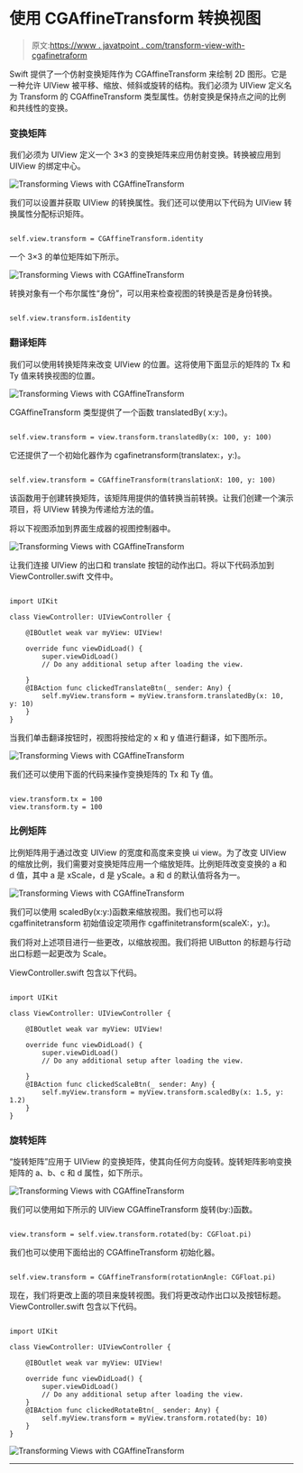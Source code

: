 # 使用 CGAffineTransform 转换视图

> 原文:[https://www . javatpoint . com/transform-view-with-cgafinetraform](https://www.javatpoint.com/transforming-views-with-cgaffinetransform)

Swift 提供了一个仿射变换矩阵作为 CGAffineTransform 来绘制 2D 图形。它是一种允许 UIView 被平移、缩放、倾斜或旋转的结构。我们必须为 UIView 定义名为 Transform 的 CGAffineTransform 类型属性。仿射变换是保持点之间的比例和共线性的变换。

### 变换矩阵

我们必须为 UIView 定义一个 3×3 的变换矩阵来应用仿射变换。转换被应用到 UIView 的绑定中心。

![Transforming Views with CGAffineTransform](../Images/493b985ed4390386aa0e40ddddf25dfd.png)

我们可以设置并获取 UIView 的转换属性。我们还可以使用以下代码为 UIView 转换属性分配标识矩阵。

```

self.view.transform = CGAffineTransform.identity

```

一个 3×3 的单位矩阵如下所示。

![Transforming Views with CGAffineTransform](../Images/89b5561706d5db4919fc509038eedb03.png)

转换对象有一个布尔属性“身份”，可以用来检查视图的转换是否是身份转换。

```

self.view.transform.isIdentity

```

### 翻译矩阵

我们可以使用转换矩阵来改变 UIView 的位置。这将使用下面显示的矩阵的 Tx 和 Ty 值来转换视图的位置。

![Transforming Views with CGAffineTransform](../Images/cbffba5ecbd184c143987eb4b2f4fa2c.png)

CGAffineTransform 类型提供了一个函数 translatedBy( x:y:)。

```

self.view.transform = view.transform.translatedBy(x: 100, y: 100)

```

它还提供了一个初始化器作为 cgafinetransform(translatex:，y:)。

```

self.view.transform = CGAffineTransform(translationX: 100, y: 100)

```

该函数用于创建转换矩阵，该矩阵用提供的值转换当前转换。让我们创建一个演示项目，将 UIView 转换为传递给方法的值。

将以下视图添加到界面生成器的视图控制器中。

![Transforming Views with CGAffineTransform](../Images/9ae78678de6d72d91e2fd59a33509e2f.png)

让我们连接 UIView 的出口和 translate 按钮的动作出口。将以下代码添加到 ViewController.swift 文件中。

```

import UIKit

class ViewController: UIViewController {

    @IBOutlet weak var myView: UIView!

    override func viewDidLoad() {
        super.viewDidLoad()
        // Do any additional setup after loading the view.

    }
    @IBAction func clickedTranslateBtn(_ sender: Any) {
        self.myView.transform = myView.transform.translatedBy(x: 10, y: 10)
    }
}

```

当我们单击翻译按钮时，视图将按给定的 x 和 y 值进行翻译，如下图所示。

![Transforming Views with CGAffineTransform](../Images/d834df4ed0c8c8ff88907c72de59227d.png)

我们还可以使用下面的代码来操作变换矩阵的 Tx 和 Ty 值。

```

view.transform.tx = 100
view.transform.ty = 100

```

### 比例矩阵

比例矩阵用于通过改变 UIView 的宽度和高度来变换 ui view。为了改变 UIView 的缩放比例，我们需要对变换矩阵应用一个缩放矩阵。比例矩阵改变变换的 a 和 d 值，其中 a 是 xScale，d 是 yScale。a 和 d 的默认值将各为一。

![Transforming Views with CGAffineTransform](../Images/f873a54216691cb4464ae777d13ee225.png)

我们可以使用 scaledBy(x:y:)函数来缩放视图。我们也可以将 cgaffinitetransform 初始值设定项用作 cgaffinitetransform(scaleX:，y:)。

我们将对上述项目进行一些更改，以缩放视图。我们将把 UIButton 的标题与行动出口标题一起更改为 Scale。

ViewController.swift 包含以下代码。

```

import UIKit

class ViewController: UIViewController {

    @IBOutlet weak var myView: UIView!

    override func viewDidLoad() {
        super.viewDidLoad()
        // Do any additional setup after loading the view.

    }
    @IBAction func clickedScaleBtn(_ sender: Any) {
        self.myView.transform = myView.transform.scaledBy(x: 1.5, y: 1.2)
    }
}

```

### 旋转矩阵

“旋转矩阵”应用于 UIView 的变换矩阵，使其向任何方向旋转。旋转矩阵影响变换矩阵的 a、b、c 和 d 属性，如下所示。

![Transforming Views with CGAffineTransform](../Images/4ff778b69e6aac27b09aee1b5554bd48.png)

我们可以使用如下所示的 UIView CGAffineTransform 旋转(by:)函数。

```

view.transform = self.view.transform.rotated(by: CGFloat.pi)

```

我们也可以使用下面给出的 CGAffineTransform 初始化器。

```

self.view.transform = CGAffineTransform(rotationAngle: CGFloat.pi)

```

现在，我们将更改上面的项目来旋转视图。我们将更改动作出口以及按钮标题。ViewController.swift 包含以下代码。

```

import UIKit

class ViewController: UIViewController {

    @IBOutlet weak var myView: UIView!

    override func viewDidLoad() {
        super.viewDidLoad()
        // Do any additional setup after loading the view. 
    }
    @IBAction func clickedRotateBtn(_ sender: Any) {
        self.myView.transform = myView.transform.rotated(by: 10)
    }
}

```

![Transforming Views with CGAffineTransform](../Images/f727ee63bbf819ce272f5d0340f81d8d.png)

* * *